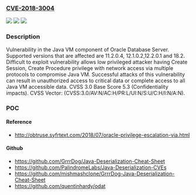 ### [CVE-2018-3004](https://cve.mitre.org/cgi-bin/cvename.cgi?name=CVE-2018-3004)
![](https://img.shields.io/static/v1?label=Product&message=Oracle%20Database&color=blue)
![](https://img.shields.io/static/v1?label=Version&message=%3D%2011.2.0.4%20&color=brighgreen)
![](https://img.shields.io/static/v1?label=Vulnerability&message=Difficult%20to%20exploit%20vulnerability%20allows%20low%20privileged%20attacker%20having%20Create%20Session%2C%20Create%20Procedure%20privilege%20with%20network%20access%20via%20multiple%20protocols%20to%20compromise%20Java%20VM.%20%20Successful%20attacks%20of%20this%20vulnerability%20can%20result%20in%20%20unauthorized%20access%20to%20critical%20data%20or%20complete%20access%20to%20all%20Java%20VM%20accessible%20data.&color=brighgreen)

### Description

Vulnerability in the Java VM component of Oracle Database Server. Supported versions that are affected are 11.2.0.4, 12.1.0.2,12.2.0.1 and 18.2. Difficult to exploit vulnerability allows low privileged attacker having Create Session, Create Procedure privilege with network access via multiple protocols to compromise Java VM. Successful attacks of this vulnerability can result in unauthorized access to critical data or complete access to all Java VM accessible data. CVSS 3.0 Base Score 5.3 (Confidentiality impacts). CVSS Vector: (CVSS:3.0/AV:N/AC:H/PR:L/UI:N/S:U/C:H/I:N/A:N).

### POC

#### Reference
- http://obtruse.syfrtext.com/2018/07/oracle-privilege-escalation-via.html

#### Github
- https://github.com/GrrrDog/Java-Deserialization-Cheat-Sheet
- https://github.com/PalindromeLabs/Java-Deserialization-CVEs
- https://github.com/mishmashclone/GrrrDog-Java-Deserialization-Cheat-Sheet
- https://github.com/quentinhardy/odat

